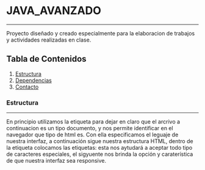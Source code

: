 # JAVA_AVANZADO
***
Proyecto diseñado y creado especialmente para la elaboracion de trabajos y actividades realizadas en clase.
## Tabla de Contenidos
1. [Estructura](#estructura)
2. [Dependencias](#dependencias)
3. [Contacto](#contacto)
### Estructura
***
En principio utilizamos la etiqueta <!DOCTYPE html> para dejar en claro que el arcrivo a continuacion es un tipo documento, y nos permite identificar en el navegador que tipo de html es. <html lang="es"> Con ella especificamos el leguaje de nuestra interfaz, a continuación sigue nuestra estructura HTML, dentro de la etiqueta <head> colocamos las etiquetas: <meta charset> esta nos aytudará a aceptar todo tipo de caracteres especiales, el sigyuente <meta> nos brinda la opción y caraterística de que nuestra interfaz sea responsive. <title> esta eqieuta le dara el título a nuestra ventana de navegación,  y por último colocamos un <link> el cual nos da la conexióon y nos permite acceder a las bibliotecas de BOOSTRAP.
Dentro de la etiquete <body> colocamos:
<div class="container"> este será nuestro contenedor principal, dentro de esta etiqueta se encuentra <header></headre> es la cabecera principal de nuestra interfaz, <nav></nav> es la barra de navegación de nuestra interfaz. Dentro de la etiqueta <section> va el contenido principal de nuestra página en este caso en primer lugar tenemos un "h1" con el título del formulario, luego abrimos la etiqueta <form> la que contiene un action="" (acción que hará con la información) y un method="" (es el método por el cual enviará los datos). Dentro del form abriremos todas los <label> con las caraterísticas necesarias, y los <input> cada uno con su tipo, id, nombre, la cualidad de es requerido y su pattern si es necesario, y seguido de esto tendremos el <bottom> tipo submit y el nombre que deseamos. Una vez cerrada la etiqueta del form, y del section, tenemos la etuiqueta <script> con el link que permite acceder a las bibliotecas de javaScript alojadas en Boostrap. Se cierra el </body>, y se agrega la etiqueta del <footer></footer> (pie de página de la interfaz), y cerramos las etiquetas faltantes.
  
### Dependencias
***
[JAKARTA EE VERSION 6.00]
[IntelliJ IDEA 2023.1] 
  
###Contacto
***
davargas777@soy.sena.edu.co


